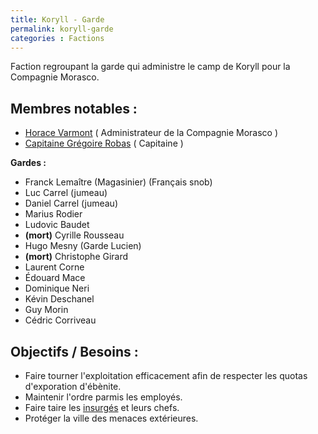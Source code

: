 ```yaml
---
title: Koryll - Garde
permalink: koryll-garde
categories : Factions
---
```

Faction regroupant la garde qui administre le camp de Koryll pour la Compagnie Morasco.

## Membres notables :
- [Horace Varmont][1] ( Administrateur de la Compagnie Morasco )
- [Capitaine Grégoire Robas][2] ( Capitaine )

**Gardes :**

- Franck Lemaître (Magasinier) (Français snob)
- Luc Carrel (jumeau)
- Daniel Carrel (jumeau)
- Marius Rodier
- Ludovic Baudet
- **(mort)** Cyrille Rousseau
- Hugo Mesny (Garde Lucien)
- **(mort)** Christophe Girard
- Laurent Corne
- Édouard Mace
- Dominique Neri
- Kévin Deschanel
- Guy Morin
- Cédric Corriveau

## Objectifs / Besoins :
- Faire tourner l'exploitation efficacement afin de respecter les quotas d'exporation d'ébènite.
- Maintenir l'ordre parmis les employés.
- Faire taire les [insurgés][3] et leurs chefs.
- Protéger la ville des menaces extérieures.


[1]:/NPC/Horace_Varmont.md "NPC | Horace Varmont"
[2]:/NPC/Capitaine_Gr%C3%A9goire_Robas.md "NPC | Capitaine Grégoire Robas"
[3]:/Factions/Koryll_-_Insurg%C3%A9s.md "Factions | Koryll - Insurgés"

